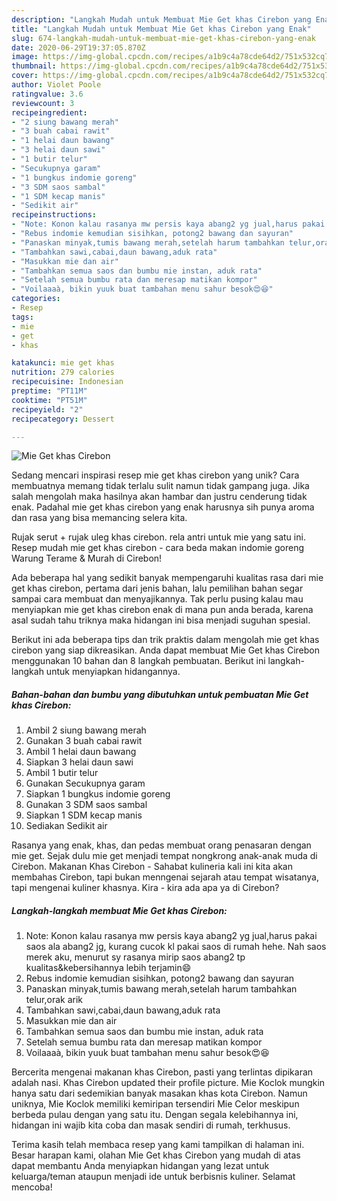 ```yaml
---
description: "Langkah Mudah untuk Membuat Mie Get khas Cirebon yang Enak"
title: "Langkah Mudah untuk Membuat Mie Get khas Cirebon yang Enak"
slug: 674-langkah-mudah-untuk-membuat-mie-get-khas-cirebon-yang-enak
date: 2020-06-29T19:37:05.870Z
image: https://img-global.cpcdn.com/recipes/a1b9c4a78cde64d2/751x532cq70/mie-get-khas-cirebon-foto-resep-utama.jpg
thumbnail: https://img-global.cpcdn.com/recipes/a1b9c4a78cde64d2/751x532cq70/mie-get-khas-cirebon-foto-resep-utama.jpg
cover: https://img-global.cpcdn.com/recipes/a1b9c4a78cde64d2/751x532cq70/mie-get-khas-cirebon-foto-resep-utama.jpg
author: Violet Poole
ratingvalue: 3.6
reviewcount: 3
recipeingredient:
- "2 siung bawang merah"
- "3 buah cabai rawit"
- "1 helai daun bawang"
- "3 helai daun sawi"
- "1 butir telur"
- "Secukupnya garam"
- "1 bungkus indomie goreng"
- "3 SDM saos sambal"
- "1 SDM kecap manis"
- "Sedikit air"
recipeinstructions:
- "Note: Konon kalau rasanya mw persis kaya abang2 yg jual,harus pakai saos ala abang2 jg, kurang cucok kl pakai saos di rumah hehe. Nah saos merek aku, menurut sy rasanya mirip saos abang2 tp kualitas&amp;kebersihannya lebih terjamin😄"
- "Rebus indomie kemudian sisihkan, potong2 bawang dan sayuran"
- "Panaskan minyak,tumis bawang merah,setelah harum tambahkan telur,orak arik"
- "Tambahkan sawi,cabai,daun bawang,aduk rata"
- "Masukkan mie dan air"
- "Tambahkan semua saos dan bumbu mie instan, aduk rata"
- "Setelah semua bumbu rata dan meresap matikan kompor"
- "Voilaaaà, bikin yuuk buat tambahan menu sahur besok😍😆"
categories:
- Resep
tags:
- mie
- get
- khas

katakunci: mie get khas 
nutrition: 279 calories
recipecuisine: Indonesian
preptime: "PT11M"
cooktime: "PT51M"
recipeyield: "2"
recipecategory: Dessert

---
```



![Mie Get khas Cirebon](https://img-global.cpcdn.com/recipes/a1b9c4a78cde64d2/751x532cq70/mie-get-khas-cirebon-foto-resep-utama.jpg)

Sedang mencari inspirasi resep mie get khas cirebon yang unik? Cara membuatnya memang tidak terlalu sulit namun tidak gampang juga. Jika salah mengolah maka hasilnya akan hambar dan justru cenderung tidak enak. Padahal mie get khas cirebon yang enak harusnya sih punya aroma dan rasa yang bisa memancing selera kita.

Rujak serut + rujak uleg khas cirebon. rela antri untuk mie yang satu ini. Resep mudah mie get khas cirebon - cara beda makan indomie goreng Warung Terame &amp; Murah di Cirebon!

Ada beberapa hal yang sedikit banyak mempengaruhi kualitas rasa dari mie get khas cirebon, pertama dari jenis bahan, lalu pemilihan bahan segar sampai cara membuat dan menyajikannya. Tak perlu pusing kalau mau menyiapkan mie get khas cirebon enak di mana pun anda berada, karena asal sudah tahu triknya maka hidangan ini bisa menjadi suguhan spesial.


Berikut ini ada beberapa tips dan trik praktis dalam mengolah mie get khas cirebon yang siap dikreasikan. Anda dapat membuat Mie Get khas Cirebon menggunakan 10 bahan dan 8 langkah pembuatan. Berikut ini langkah-langkah untuk menyiapkan hidangannya.

<!--inarticleads1-->

##### Bahan-bahan dan bumbu yang dibutuhkan untuk pembuatan Mie Get khas Cirebon:

1. Ambil 2 siung bawang merah
1. Gunakan 3 buah cabai rawit
1. Ambil 1 helai daun bawang
1. Siapkan 3 helai daun sawi
1. Ambil 1 butir telur
1. Gunakan Secukupnya garam
1. Siapkan 1 bungkus indomie goreng
1. Gunakan 3 SDM saos sambal
1. Siapkan 1 SDM kecap manis
1. Sediakan Sedikit air


Rasanya yang enak, khas, dan pedas membuat orang penasaran dengan mie get. Sejak dulu mie get menjadi tempat nongkrong anak-anak muda di Cirebon. Makanan Khas Cirebon - Sahabat kulineria kali ini kita akan membahas Cirebon, tapi bukan menngenai sejarah atau tempat wisatanya, tapi mengenai kuliner khasnya. Kira - kira ada apa ya di Cirebon? 

<!--inarticleads2-->

##### Langkah-langkah membuat Mie Get khas Cirebon:

1. Note: Konon kalau rasanya mw persis kaya abang2 yg jual,harus pakai saos ala abang2 jg, kurang cucok kl pakai saos di rumah hehe. Nah saos merek aku, menurut sy rasanya mirip saos abang2 tp kualitas&amp;kebersihannya lebih terjamin😄
1. Rebus indomie kemudian sisihkan, potong2 bawang dan sayuran
1. Panaskan minyak,tumis bawang merah,setelah harum tambahkan telur,orak arik
1. Tambahkan sawi,cabai,daun bawang,aduk rata
1. Masukkan mie dan air
1. Tambahkan semua saos dan bumbu mie instan, aduk rata
1. Setelah semua bumbu rata dan meresap matikan kompor
1. Voilaaaà, bikin yuuk buat tambahan menu sahur besok😍😆


Bercerita mengenai makanan khas Cirebon, pasti yang terlintas dipikaran adalah nasi. Khas Cirebon updated their profile picture. Mie Koclok mungkin hanya satu dari sedemikian banyak masakan khas kota Cirebon. Namun uniknya, Mie Koclok memiliki kemiripan tersendiri Mie Celor meskipun berbeda pulau dengan yang satu itu. Dengan segala kelebihannya ini, hidangan ini wajib kita coba dan masak sendiri di rumah, terkhusus. 

Terima kasih telah membaca resep yang kami tampilkan di halaman ini. Besar harapan kami, olahan Mie Get khas Cirebon yang mudah di atas dapat membantu Anda menyiapkan hidangan yang lezat untuk keluarga/teman ataupun menjadi ide untuk berbisnis kuliner. Selamat mencoba!
